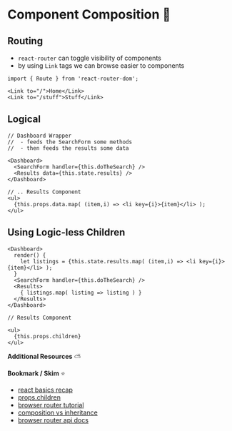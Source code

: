 # Component Composition :eyes:

## Routing
- `react-router` can toggle visibility of components
- by using `Link` tags we can browse easier to components

`import { Route } from 'react-router-dom';`
```
<Link to="/">Home</Link>
<Link to="/stuff">Stuff</Link>
```

## Logical
```
// Dashboard Wrapper
//  - feeds the SearchForm some methods
//  - then feeds the results some data

<Dashboard>
  <SearchForm handler={this.doTheSearch} />
  <Results data={this.state.results} />
</Dashboard>

// .. Results Component
<ul>
  {this.props.data.map( (item,i) => <li key={i}>{item}</li> );
</ul>

```

## Using Logic-less Children
```
<Dashboard>
  render() {
    let listings = {this.state.results.map( (item,i) => <li key={i}>{item}</li> );
  }
  <SearchForm handler={this.doTheSearch} />
  <Results>
    { listings.map( listing => listing ) }
  </Results>
</Dashboard>

// Results Component

<ul>
  {this.props.children}
</ul>

```

**Additional Resources** :partly_sunny:

**Bookmark / Skim** :star:

- [react basics recap](https://www.freecodecamp.org/news/these-are-the-concepts-you-should-know-in-react-js-after-you-learn-the-basics-ee1d2f4b8030/)
- [props.children](https://codeburst.io/a-quick-intro-to-reacts-props-children-cb3d2fce4891)
- [browser router tutorial](https://blog.pshrmn.com/simple-react-router-v4-tutorial/)
- [composition vs inheritance](https://reactjs.org/docs/composition-vs-inheritance.html)
- [browser router api docs](https://reacttraining.com/react-router/web/api)

